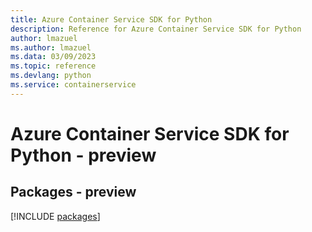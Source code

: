 ```yaml
---
title: Azure Container Service SDK for Python
description: Reference for Azure Container Service SDK for Python
author: lmazuel
ms.author: lmazuel
ms.data: 03/09/2023
ms.topic: reference
ms.devlang: python
ms.service: containerservice
---
```

# Azure Container Service SDK for Python - preview
## Packages - preview
[!INCLUDE [packages](container-service-index.md)]
